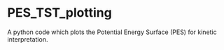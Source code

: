 # PES_TST_plotting
A python code which plots the Potential Energy Surface (PES) for kinetic interpretation.
